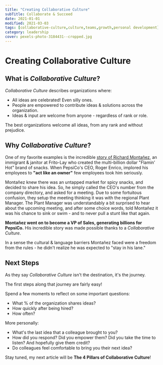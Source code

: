 ```yaml
---
title: "Creating Collaborative Culture"
subTitle: Collaborate & Succeed
date: 2021-01-01
modified: 2021-03-03
tags: [collaborative-culture,culture,teams,growth,personal development]
category: leadership
cover: pexels-photo-3184431--cropped.jpg
---
```


# Creating Collaborative Culture

## What is *Collaborative Culture*?

*Collaborative Culture* describes organizations where:

- All ideas are celebrated! Even silly ones.
- People are empowered to contribute ideas & solutions across the organization.
- Ideas & input are welcome from anyone - regardless of rank or role.


The best organizations welcome all ideas, from any rank and without prejudice.

## Why *Collaborative Culture*?

One of my favorite examples is the incredible [story of Richard Montañez](https://thehustle.co/hot-cheetos-inventor/), an immigrant & janitor at Frito-Lay who created the multi-billion dollar "Flamin' Hot" brand of snacks. 
When PepsiCo's CEO, Roger Enrico, implored his employees to **"act like an owner"** few employees took him seriously.

Montañez knew there was an untapped market for spicy snacks, and decided to share his idea. So, he simply called the CEO's number from the company directory, and asked for a meeting. Due to some fortuitous confusion, they setup the meeting thinking it was with the regional Plant Manager. The Plant Manager was understandably a bit surprised to hear about the upcoming meeting, and after some choice words, told Montañez it was his chance to sink or swim - and to never pull a stunt like that again.

**Montañez went on to become a VP of Sales, generating billions for PepsiCo.** His incredible story was made possible thanks to a *Collaborative Culture*.

In a sense the cultural & language barriers Montañez faced were a freedom from the rules - he didn't realize he was expected to "stay in his lane."


## Next Steps

As they say *Collaborative Culture* isn't the destination, it's the journey.

The first steps along that journey are fairly easy! 

Spend a few moments to reflect on some important questions:

* What % of the organization shares ideas?
* How quickly after being hired?
* How often?

More personally:

* What's the last idea that a colleague brought to you?
* How did you respond? Did you empower them? Did you take the time to listen? And hopefully give them credit?
* Do colleagues feel comfortable to bring you their next idea?


Stay tuned, my next article will be **The 4 Pillars of Collaborative Culture**!

<!-- We'd all be living in a better world if we shared ideas & collaborated more. With less stress, expectations and judgement. -->

